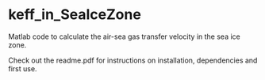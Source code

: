 # keff_in_SeaIceZone
Matlab code to calculate the air-sea gas transfer velocity in the sea ice zone.

Check out the readme.pdf for instructions on installation, dependencies and first use.
